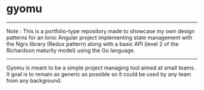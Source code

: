 # gyomu
***
Note : This is a portfolio-type repository made to showcase my own design patterns for an Ionic Angular project implementing state management with the Ngrx library (Redux pattern) along with
a basic API (level 2 of the Richardson maturity model) using the Go language.
***
Gyomu is meant to be a simple project managing tool aimed at small teams. It goal is to remain as generic as possible so it could be used by any team from any background.
